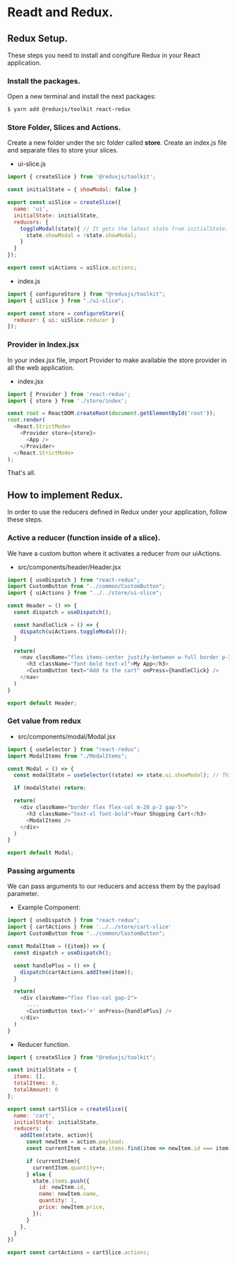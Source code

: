 # Readt and Redux.

## Redux Setup.

These steps you need to install and congifure Redux in your React application.
### Install the packages.

Open a new terminal and install the next packages:

```bash
$ yarn add @reduxjs/toolkit react-redux
```

### Store Folder, Slices and Actions.

Create a new folder under the src folder called **store**. Create an index.js file and separate files to store your slices.

* ui-slice.js

```javascript
import { createSlice } from '@reduxjs/toolkit';

const initialState = { showModal: false }

export const uiSlice = createSlice({
  name: 'ui',
  initialState: initialState,
  reducers: {
    toggleModal(state){ // It gets the latest state from initialState.
      state.showModal = !state.showModal;
    }
  }
});

export const uiActions = uiSlice.actions;
```

* index.js

```javascript
import { configureStore } from "@reduxjs/toolkit";
import { uiSlice } from "./ui-slice";

export const store = configureStore({
  reducer: { ui: uiSlice.reducer }
});
```

### Provider in Index.jsx

In your index.jsx file, import Provider to make available the store provider in all the web application.

* index.jsx

```javascript
import { Provider } from 'react-redux';
import { store } from './store/index';

const root = ReactDOM.createRoot(document.getElementById('root'));
root.render(
  <React.StrictMode>
    <Provider store={store}>
      <App />
    </Provider>
  </React.StrictMode>
);
```

That's all.

## How to implement Redux.

In order to use the reducers defined in Redux under your application, follow these steps.

### Active a reducer (function inside of a slice).

We have a custom button where it activates a reducer from our uiActions.

* src/components/header/Header.jsx

```javascript
import { useDispatch } from "react-redux";
import CustomButton from "../common/CustomButton";
import { uiActions } from "../../store/ui-slice";

const Header = () => {
  const dispatch = useDispatch();

  const handleClick = () => {
    dispatch(uiActions.toggleModal());
  }

  return(
    <nav className="flex items-center justify-between w-full border p-3">
      <h3 className="font-bold text-xl">My App</h3>
      <CustomButton text="Add to the cart" onPress={handleClick} />
    </nav>
  )
}

export default Header;
```
### Get value from redux

* src/components/modal/Modal.jsx

```javascript
import { useSelector } from "react-redux";
import ModalItems from "./ModalItems";

const Modal = () => {
  const modalState = useSelector((state) => state.ui.showModal); // This is the key on store/index.js

  if (modalState) return;

  return(
    <div className="border flex flex-col m-20 p-2 gap-5">
      <h3 className="text-xl font-bold">Your Shopping Cart</h3>
      <ModalItems />
    </div>
  )
}

export default Modal;

```

### Passing arguments

We can pass arguments to our reducers and access them by the payload parameter.

* Example Component:

```javascript
import { useDispatch } from "react-redux";
import { cartActions } from '../../store/cart-slice'
import CustomButton from "../common/CustomButton";

const ModalItem = ({item}) => {
  const dispatch = useDispatch();

  const handlePlus = () => {
    dispatch(cartActions.addItem(item));
  }

  return(
    <div className="flex flex-col gap-2">
      ....
      <CustomButton text='+' onPress={handlePlus} />
    </div>
  )
}

```

* Reducer function.

```javascript
import { createSlice } from "@reduxjs/toolkit";

const initialState = {
  items: [],
  totalItems: 0,
  totalAmount: 0
};

export const cartSlice = createSlice({
  name: 'cart',
  initialState: initialState,
  reducers: {
    addItem(state, action){
      const newItem = action.payload;
      const currentItem = state.items.find(item => newItem.id === item.id);

      if (currentItem){
        currentItem.quantity++;
      } else {
        state.items.push({
          id: newItem.id,
          name: newItem.name,
          quantity: 1,
          price: newItem.price,
        });
      }
    },
  }
})

export const cartActions = cartSlice.actions;
```
